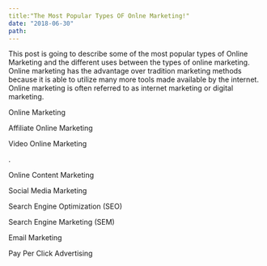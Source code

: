 ```yaml
---
title:"The Most Popular Types OF Onlne Marketing!"
date: "2018-06-30"
path:
---
```

 
This post is going to describe some of the most popular types of Online Marketing and the different uses between the types
of online marketing. Online marketing has the advantage over tradition marketing methods because it is able to utilize many 
more tools made available by the internet. Online marketing is often referred to as internet marketing or digital marketing.

<!-- end -->



Online Marketing








Affiliate Online Marketing








Video Online Marketing


.





Online Content Marketing








Social Media Marketing










Search Engine Optimization (SEO)










Search Engine Marketing (SEM)











Email Marketing











Pay Per Click Advertising













